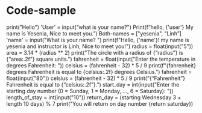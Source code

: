 # Code-sample
print("Hello")
'User' = input(“what is your name?")
Print(f“hello, {'user'} My name is Yesenia, Nice to meet you.”)
Both-names = ["yesenia", "Linh”]
 'name' = input("What is your name? ") 
 print(f"Hello, {'name'}! my name is yesenia and instructor is Linh, Nice to meet you!") 
radius = float(input("5")) 
area = 3.14 * (radius ** 2) 
print("The  circle with a radius of {“radius”} is {“area:.2f”} square units.")
fahrenheit = float(input("Enter the temperature in degrees Fahrenheit: "))
celsius = (fahrenheit - 32) * 5 / 9
print(f"{fahrenheit} degrees Fahrenheit is equal to {celsius:.2f} degrees Celsius.")
fahrenheit = float(input("80")) 
celsius = (fahrenheit - 32) * 5 / 9 
print("{“Fahrenheit”} Fahrenheit is equal to {“celsius:.2f”}.")
start_day = int(input("Enter the starting day number (0 = Sunday, 1 = Monday, ..., 6 = Saturday): ")) 
length_of_stay = int(input("10")) 
return_day = (starting Wednesday 3 + length 10 days) % 7 
print("You will return on day number {return saturday})
